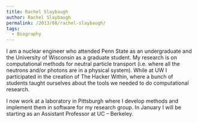 ```yaml
---
title: Rachel Slaybaugh
author: Rachel Slaybaugh
permalink: /2013/08/rachel-slaybaugh/
tags:
  - Biography
---
```

I am a nuclear engineer who attended Penn State as an undergraduate and the University of Wisconsin as a graduate student. My research is on computational methods for neutral particle transport (i.e. where all the neutrons and/or photons are in a physical system). While at UW I participated in the creation of The Hacker Within, where a bunch of students taught ourselves about the tools we needed to do computational research.

I now work at a laboratory in Pittsburgh where I develop methods and implement them in software for my research group. In January I will be starting as an Assistant Professor at UC &#8211; Berkeley.
